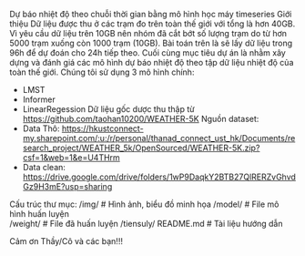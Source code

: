 Dự báo nhiệt độ theo chuỗi thời gian bằng mô hình học máy timeseries
Giới thiệu
Dữ liệu được thu ở các trạm đo trên toàn thế giới với tổng là hơn 40GB. Vì yêu cầu dữ liệu trên 10GB nên nhóm đã cắt bớt số lượng trạm do từ hơn 5000 trạm xuống còn 1000 trạm (10GB). Bài toán trên là sẽ lấy dữ liệu trong 96h để dự đoán cho 24h tiếp theo. Cuối cùng mục tiêu dự án là nhằm xây dựng và đánh giá các mô hình dự báo nhiệt độ theo tập dữ liệu nhiệt độ của toàn thế giới. Chúng tôi sử dụng 3 mô hình chính:
+ LMST
+ Informer
+ LinearRegession
  Dữ liệu gốc dược thu thập từ https://github.com/taohan10200/WEATHER-5K
Nguồn dataset:
+ Data Thô: https://hkustconnect-my.sharepoint.com/:u:/r/personal/thanad_connect_ust_hk/Documents/research_project/WEATHER_5k/OpenSourced/WEATHER-5K.zip?csf=1&web=1&e=U4THrm
+ Data clean: https://drive.google.com/drive/folders/1wP9DaqkY2BTB27QlRERZvGhvdGz9H3mE?usp=sharing

Cấu trúc thư mục:
/img/ # Hình ảnh, biểu đồ minh họa
/model/ # File mô hình huấn luyện  
/weight/ # File đã huấn luyện
/tiensuly/
README.md # Tài liệu hướng dẫn

Cảm ơn Thầy/Cô và các bạn!!!
